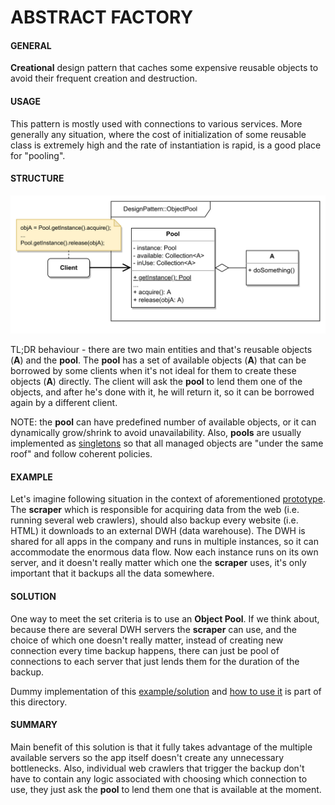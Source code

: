 # ABSTRACT FACTORY

#### GENERAL

**Creational** design pattern that caches some expensive reusable objects to avoid their frequent
creation and destruction.

#### USAGE

This pattern is mostly used with connections to various services. More generally any situation, where
the cost of initialization of some reusable class is extremely high and the rate of instantiation is 
rapid, is a good place for "pooling".

#### STRUCTURE

![object-pool](ObjectPool.svg)

TL;DR behaviour - there are two main entities and that's reusable objects (**A**) and the **pool**.
The **pool** has a set of available objects (**A**) that can be borrowed by some clients when it's
not ideal for them to create these objects (**A**) directly. The client will ask the **pool**
to lend them one of the objects, and after he's done with it, he will return it, so it can be borrowed
again by a different client.

NOTE: the **pool** can have predefined number of available objects, or it can dynamically grow/shrink
to avoid unavailability. Also, **pools** are usually implemented as [singletons](Singleton) so that
all managed objects are "under the same roof" and follow coherent policies.

#### EXAMPLE

Let's imagine following situation in the context of aforementioned [prototype](../README.md#prototype). The **scraper**
which is responsible for acquiring data from the web (i.e. running several web crawlers), should also backup every website (i.e. HTML)
it downloads to an external DWH (data warehouse). The DWH is shared for all apps in the company and runs in multiple
instances, so it can accommodate the enormous data flow. Now each instance runs on its own server, and it doesn't really
matter which one the **scraper** uses, it's only important that it backups all the data somewhere.

#### SOLUTION

One way to meet the set criteria is to use an **Object Pool**. If we think about, because there are several DWH servers
the **scraper** can use, and the choice of which one doesn't really matter, instead of creating new connection every 
time backup happens, there can just be pool of connections to each server that just lends them for the duration of
the backup.

Dummy implementation of this [example/solution](src) and [how to use it](main.cpp) is part of this directory.

#### SUMMARY

Main benefit of this solution is that it fully takes advantage of the multiple available servers so the app itself doesn't
create any unnecessary bottlenecks. Also, individual web crawlers that trigger the backup don't have to contain any logic
associated with choosing which connection to use, they just ask the **pool** to lend them one that is available at the moment.
